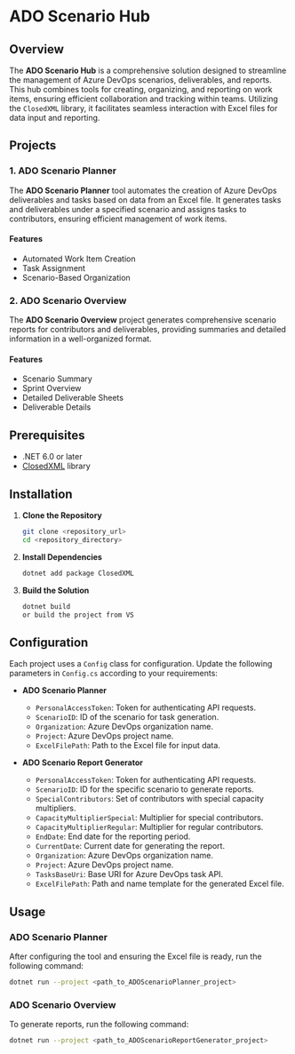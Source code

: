 # ADO Scenario Hub

## Overview

The **ADO Scenario Hub** is a comprehensive solution designed to streamline the management of Azure DevOps scenarios, deliverables, and reports. This hub combines tools for creating, organizing, and reporting on work items, ensuring efficient collaboration and tracking within teams. Utilizing the `ClosedXML` library, it facilitates seamless interaction with Excel files for data input and reporting.

## Projects

### 1. ADO Scenario Planner

The **ADO Scenario Planner** tool automates the creation of Azure DevOps deliverables and tasks based on data from an Excel file. It generates tasks and deliverables under a specified scenario and assigns tasks to contributors, ensuring efficient management of work items.

#### Features
- Automated Work Item Creation
- Task Assignment
- Scenario-Based Organization

### 2. ADO Scenario Overview

The **ADO Scenario Overview** project generates comprehensive scenario reports for contributors and deliverables, providing summaries and detailed information in a well-organized format.

#### Features
- Scenario Summary
- Sprint Overview
- Detailed Deliverable Sheets
- Deliverable Details

## Prerequisites

- .NET 6.0 or later
- [ClosedXML](https://github.com/ClosedXML/ClosedXML) library

## Installation

1. **Clone the Repository**
    ```bash
    git clone <repository_url>
    cd <repository_directory>
    ```

2. **Install Dependencies**
    ```bash
    dotnet add package ClosedXML
    ```

3. **Build the Solution**
    ```bash
    dotnet build
    or build the project from VS
    ```

## Configuration

Each project uses a `Config` class for configuration. Update the following parameters in `Config.cs` according to your requirements:

- **ADO Scenario Planner**
  - `PersonalAccessToken`: Token for authenticating API requests.
  - `ScenarioID`: ID of the scenario for task generation.
  - `Organization`: Azure DevOps organization name.
  - `Project`: Azure DevOps project name.
  - `ExcelFilePath`: Path to the Excel file for input data.

- **ADO Scenario Report Generator**
  - `PersonalAccessToken`: Token for authenticating API requests.
  - `ScenarioID`: ID for the specific scenario to generate reports.
  - `SpecialContributors`: Set of contributors with special capacity multipliers.
  - `CapacityMultiplierSpecial`: Multiplier for special contributors.
  - `CapacityMultiplierRegular`: Multiplier for regular contributors.
  - `EndDate`: End date for the reporting period.
  - `CurrentDate`: Current date for generating the report.
  - `Organization`: Azure DevOps organization name.
  - `Project`: Azure DevOps project name.
  - `TasksBaseUri`: Base URI for Azure DevOps task API.
  - `ExcelFilePath`: Path and name template for the generated Excel file.

## Usage

### ADO Scenario Planner

After configuring the tool and ensuring the Excel file is ready, run the following command:

```bash
dotnet run --project <path_to_ADOScenarioPlanner_project>
```

### ADO Scenario Overview
To generate reports, run the following command:

```bash
dotnet run --project <path_to_ADOScenarioReportGenerator_project>
```